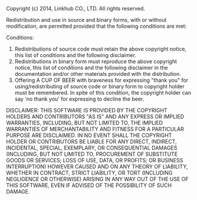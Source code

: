 Copyright (c) 2014, Linkhub CO., LTD.
All rights reserved.

Redistribution and use in source and binary forms, with or
without modification, are permitted provided that
the following conditions are met:

Conditions:
1. Redistributions of source code must retain the above
copyright notice, this list of conditions and the following disclaimer.
2. Redistributions in binary form must reproduce the above copyright notice,
this list of conditions and the following disclaimer in the documentation
and/or other materials provided with the distribution.
3. Offering A CUP OF BEER with braveness for expressing "thank you"
for using/redistributing of source code or binary form to copyright holder
must be remembered. In spite of this condition, the copyright holder can
say 'no thank you' for expressing to decline the beer.

DISCLAIMER:
THIS SOFTWARE IS PROVIDED BY THE COPYRIGHT HOLDERS
AND CONTRIBUTORS "AS IS" AND ANY EXPRESS OR IMPLIED
WARRANTIES, INCLUDING, BUT NOT LIMITED TO, THE IMPLIED
WARRANTIES OF MERCHANTABILITY AND FITNESS FOR
A PARTICULAR PURPOSE ARE DISCLAIMED. IN NO EVENT
SHALL THE COPYRIGHT HOLDER OR CONTRIBUTORS
BE LIABLE FOR ANY DIRECT, INDIRECT, INCIDENTAL, SPECIAL,
EXEMPLARY, OR CONSEQUENTIAL DAMAGES
(INCLUDING, BUT NOT LIMITED TO, PROCUREMENT OF
SUBSTITUTE GOODS OR SERVICES; LOSS OF USE, DATA,
OR PROFITS; OR BUSINESS INTERRUPTION) HOWEVER
CAUSED AND ON ANY THEORY OF LIABILITY, WHETHER
IN CONTRACT, STRICT LIABILITY, OR TORT (INCLUDING
NEGLIGENCE OR OTHERWISE) ARISING IN ANY WAY
OUT OF THE USE OF THIS SOFTWARE, EVEN IF ADVISED OF
THE POSSIBILITY OF SUCH DAMAGE.
